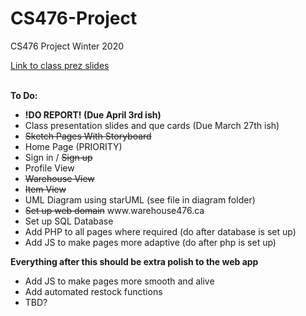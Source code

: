 # CS476-Project
CS476 Project Winter 2020

<a href = "https://docs.google.com/presentation/d/1YbzYiaL_5-cVJseSNO9-jIHoxCZbnAMTPcMH8KwmZiI/edit?usp=sharing">Link to class prez slides</a>

<br/>
<b>
  To Do:
</b>
<ul>
  <li><b>!DO REPORT! (Due April 3rd ish)</b></li>
  <li>Class presentation slides and que cards (Due March 27th ish)</b></li>
  <li><del>Sketch Pages With Storyboard</del></li>
  <li>Home Page (PRIORITY)</li>
  <li>Sign in / <del>Sign up</del></li>
  <li>Profile View</li>
  <li><del>Warehouse View</del></li>
  <li><del>Item View<del></li>
  <li>UML Diagram using starUML (see file in diagram folder)</li>
  <li><del>Set up web domain</del> www.warehouse476.ca</li>
  <li>Set up SQL Database</li>
  <li>Add PHP to all pages where required (do after database is set up)</li>
  <li>Add JS to make pages more adaptive (do after php is set up)</li>
</ul>
  <b>Everything after this should be extra polish to the web app</b>
<ul>
  <li>Add JS to make pages more smooth and alive</li>
  <li>Add automated restock functions</li>
  <li>TBD?</li>
</ul>

<br/>
